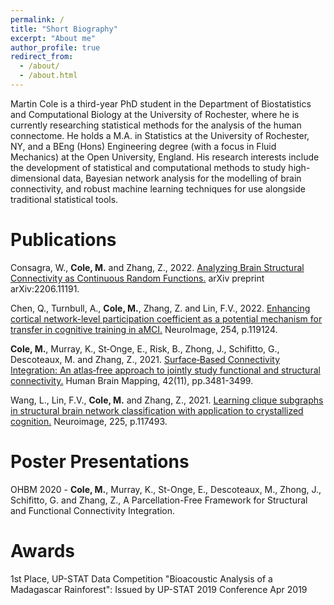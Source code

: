 ```yaml
---
permalink: /
title: "Short Biography"
excerpt: "About me"
author_profile: true
redirect_from: 
  - /about/
  - /about.html
---
```


Martin Cole is a third-year PhD student in the Department of Biostatistics and Computational Biology at the University of Rochester, where he is currently researching statistical methods for the analysis of the human connectome. He holds a M.A. in Statistics at the University of Rochester, NY, and a BEng (Hons) Engineering degree (with a focus in Fluid Mechanics) at the Open University, England. His research interests include the development of statistical and computational methods to study high-dimensional data, Bayesian network analysis for the modelling of brain connectivity, and robust machine learning techniques for use alongside traditional statistical tools. 

Publications
======

Consagra, W., **Cole, M.** and Zhang, Z., 2022. [Analyzing Brain Structural Connectivity as Continuous Random Functions.](https://arxiv.org/abs/2206.11191) arXiv preprint arXiv:2206.11191.

Chen, Q., Turnbull, A., **Cole, M.**, Zhang, Z. and Lin, F.V., 2022. [Enhancing cortical network-level participation coefficient as a potential mechanism for transfer in cognitive training in aMCI.](https://www.sciencedirect.com/science/article/pii/S105381192200252X) NeuroImage, 254, p.119124.

**Cole, M.**, Murray, K., St‐Onge, E., Risk, B., Zhong, J., Schifitto, G., Descoteaux, M. and Zhang, Z., 2021. [Surface‐Based Connectivity Integration: An atlas‐free approach to jointly study functional and structural connectivity.](https://onlinelibrary.wiley.com/doi/abs/10.1002/hbm.25447) Human Brain Mapping, 42(11), pp.3481-3499.

Wang, L., Lin, F.V., **Cole, M.** and Zhang, Z., 2021. [Learning clique subgraphs in structural brain network classification with application to crystallized cognition.](https://www.sciencedirect.com/science/article/pii/S1053811920309782) Neuroimage, 225, p.117493.

Poster Presentations
======

OHBM 2020 - **Cole, M.**, Murray, K., St-Onge, E., Descoteaux, M., Zhong, J., Schifitto, G. and Zhang, Z., A Parcellation-Free Framework for Structural and Functional Connectivity Integration.

Awards
======

1st Place, UP-STAT Data Competition "Bioacoustic Analysis of a Madagascar Rainforest": Issued by UP-STAT 2019 Conference Apr 2019

